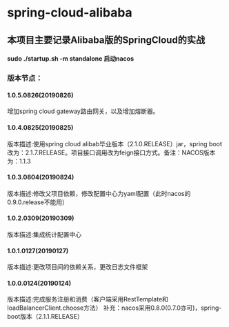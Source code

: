 # spring-cloud-alibaba
## 本项目主要记录Alibaba版的SpringCloud的实战
#### sudo ./startup.sh -m standalone 启动nacos
### 版本节点：
#### 1.0.5.0826(20190826)
增加spring cloud gateway路由网关，以及增加熔断器。
#### 1.0.4.0825(20190825)
版本描述:使用spring cloud alibab毕业版本（2.1.0.RELEASE）jar，spring boot 改为：2.1.7.RELEASE。项目接口调用改为feign接口方式。备注：NACOS版本为：1.1.3
#### 1.0.3.0804(20190824)
版本描述:修改父项目依赖，修改配置中心为yaml配置（此时nacos的0.9.0.release不能用）
#### 1.0.2.0309(20190309)
版本描述:集成统计配置中心
#### 1.0.1.0127(20190127)
版本描述:更改项目间的依赖关系，更改日志文件框架
#### 1.0.0.0124(20190124)
版本描述:完成服务注册和消费（客户端采用RestTemplate和loadBalancerClient.choose方法）
补充：nacos采用0.8.0(0.7.0亦可)，spring-boot版本（2.1.1.RELEASE）
